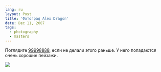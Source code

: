 ```yaml
---
lang: ru
layout: Post
title: 'Фотограф Alex Dragon'
date: Dec 11, 2007
tags:
  - photography
  - masters
---
```


Поглядите [99998888](http://99998888.livejournal.com/), если не делали этого раньше. У него попадаются очень хорошие пейзажи.

![](http://wow.sapegin.me/1w1a1J171t24/99998888.jpg)

